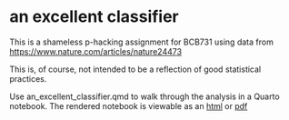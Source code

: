 # an excellent classifier

This is a shameless p-hacking assignment for BCB731 using data from https://www.nature.com/articles/nature24473

This is, of course, not intended to be a reflection of good statistical practices. 

Use an_excellent_classifier.qmd to walk through the analysis in a Quarto notebook. The rendered notebook is viewable as an [html](https://github.com/madelinegillman/an_excellent_classifier/blob/09051107ef575c7ed274cf1ded9276ffba4ed1ab/an_excellent_classifier.html) or [pdf](https://github.com/madelinegillman/an_excellent_classifier/blob/09051107ef575c7ed274cf1ded9276ffba4ed1ab/an_excellent_classifier.pdf)

